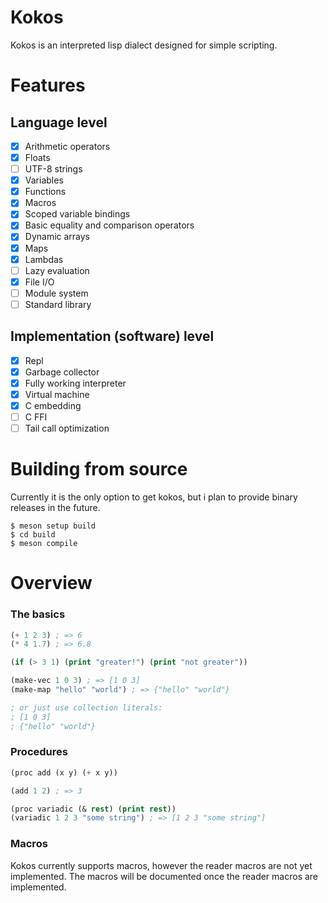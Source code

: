 # Kokos
Kokos is an interpreted lisp dialect designed for simple scripting.

# Features

## Language level

- [X] Arithmetic operators
- [X] Floats
- [ ] UTF-8 strings
- [X] Variables
- [X] Functions
- [X] Macros
- [X] Scoped variable bindings
- [X] Basic equality and comparison operators
- [X] Dynamic arrays
- [X] Maps
- [X] Lambdas
- [ ] Lazy evaluation
- [X] File I/O
- [ ] Module system
- [ ] Standard library

## Implementation (software) level

- [X] Repl
- [X] Garbage collector
- [X] Fully working interpreter
- [X] Virtual machine
- [X] C embedding
- [ ] C FFI
- [ ] Tail call optimization

# Building from source
Currently it is the only option to get kokos, but i plan to provide binary releases in the future.

```console
$ meson setup build
$ cd build
$ meson compile
```

# Overview

### The basics

```lisp
(+ 1 2 3) ; => 6
(* 4 1.7) ; => 6.8

(if (> 3 1) (print "greater!") (print "not greater"))

(make-vec 1 0 3) ; => [1 0 3]
(make-map "hello" "world") ; => {"hello" "world"}

; or just use collection literals:
; [1 0 3]
; {"hello" "world"}
```

### Procedures

```lisp
(proc add (x y) (+ x y))

(add 1 2) ; => 3

(proc variadic (& rest) (print rest))
(variadic 1 2 3 "some string") ; => [1 2 3 "some string"]
```

### Macros
Kokos currently supports macros, however the reader macros are not yet implemented. The macros will be documented once the reader macros are implemented.
